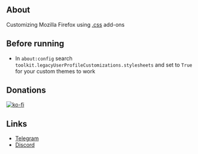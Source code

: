 ## About
Customizing Mozilla Firefox using [.css](https://github.com/lowl1f3/Firefox/tree/main/chrome) add-ons

## Before running

* In `about:config` search `toolkit.legacyUserProfileCustomizations.stylesheets` and set to `True` for your custom themes to work

## Donations

[![ko-fi](https://www.ko-fi.com/img/githubbutton_sm.svg)](https://ko-fi.com/lowlife)

## Links

* [Telegram](https://t.me/lowlif3)
* [Discord](https://discord.com/users/330825971835863042)
